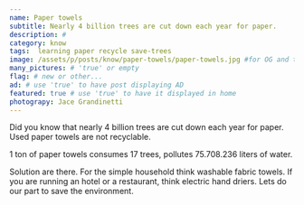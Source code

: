 ```yaml
---
name: Paper towels
subtitle: Nearly 4 billion trees are cut down each year for paper.
description: #
category: know
tags:  learning paper recycle save-trees
image: /assets/p/posts/know/paper-towels/paper-towels.jpg #for OG and twitter cards
many_pictures: # 'true' or empty
flag: # new or other...
ad: # use 'true' to have post displaying AD
featured: true # use 'true' to have it displayed in home
photograpy: Jace Grandinetti
---
```

Did you know that nearly 4 billion trees are cut down each year for paper. Used paper towels are not recyclable.

1 ton of paper towels consumes 17 trees, pollutes 75.708.236 liters of water.

Solution are there. For the simple household think washable fabric towels. If you are running an hotel or a restaurant, think electric hand driers. Lets do our part to save the environment.
